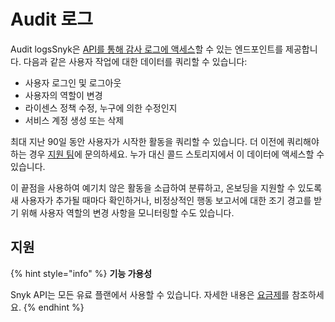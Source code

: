 # Audit 로그

Audit logsSnyk은 [API를 통해 감사 로그에 액세스](https://snyk.docs.apiary.io/)할 수 있는 엔드포인트를 제공합니다. 다음과 같은 사용자 작업에 대한 데이터를 쿼리할 수 있습니다:

* 사용자 로그인 및 로그아웃
* 사용자의 역할이 변경
* 라이센스 정책 수정, 누구에 의한 수정인지
* 서비스 계정 생성 또는 삭제

최대 지난 90일 동안 사용자가 시작한 활동을 쿼리할 수 있습니다. 더 이전에 쿼리해야 하는 경우 [지원 팀](https://support.snyk.io/hc/en-us/requests/new)에 문의하세요. 누가 대신 콜드 스토리지에서 이 데이터에 액세스할 수 있습니다.

이 끝점을 사용하여 예기치 않은 활동을 소급하여 분류하고, 온보딩을 지원할 수 있도록 새 사용자가 추가될 때마다 확인하거나, 비정상적인 행동 보고서에 대한 조기 경고를 받기 위해 사용자 역할의 변경 사항을 모니터링할 수도 있습니다.

## **지원**

{% hint style="info" %}
**기능 가용성**

Snyk API는 모든 유료 플랜에서 사용할 수 있습니다. 자세한 내용은 [요금제](https://snyk.io/plans/)를 참조하세요.
{% endhint %}
